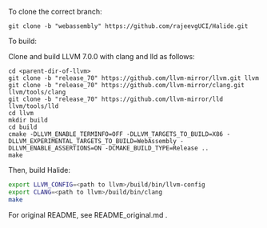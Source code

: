 To clone the correct branch:
```
git clone -b "webassembly" https://github.com/rajeevgUCI/Halide.git
```

To build:

Clone and build LLVM 7.0.0 with clang and lld as follows:
```
cd <parent-dir-of-llvm>
git clone -b "release_70" https://github.com/llvm-mirror/llvm.git llvm
git clone -b "release_70" https://github.com/llvm-mirror/clang.git llvm/tools/clang
git clone -b "release_70" https://github.com/llvm-mirror/lld llvm/tools/lld
cd llvm
mkdir build
cd build
cmake -DLLVM_ENABLE_TERMINFO=OFF -DLLVM_TARGETS_TO_BUILD=X86 -DLLVM_EXPERIMENTAL_TARGETS_TO_BUILD=WebAssembly -DLLVM_ENABLE_ASSERTIONS=ON -DCMAKE_BUILD_TYPE=Release ..
make
```

Then, build Halide:
```bash
export LLVM_CONFIG=<path to llvm>/build/bin/llvm-config
export CLANG=<path to llvm>/build/bin/clang
make
```

For original README, see README\_original.md .

